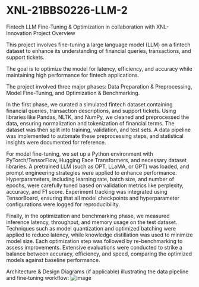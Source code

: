 # XNL-21BBS0226-LLM-2
Fintech LLM Fine-Tuning &amp; Optimization in collaboration with XNL-Innovation
Project Overview

This project involves fine-tuning a large language model (LLM) on a fintech dataset to enhance its understanding of financial queries, transactions, and support tickets.

The goal is to optimize the model for latency, efficiency, and accuracy while maintaining high performance for fintech applications.

The project involved three major phases: Data Preparation & Preprocessing, Model Fine-Tuning, and Optimization & Benchmarking.

In the first phase, we curated a simulated fintech dataset containing financial queries, transaction descriptions, and support tickets. Using libraries like Pandas, NLTK, and NumPy, we cleaned and preprocessed the data, ensuring normalization and tokenization of financial terms. The dataset was then split into training, validation, and test sets. A data pipeline was implemented to automate these preprocessing steps, and statistical insights were documented for reference.

For model fine-tuning, we set up a Python environment with PyTorch/TensorFlow, Hugging Face Transformers, and necessary dataset libraries. A pretrained LLM (such as OPT, LLaMA, or GPT) was loaded, and prompt engineering strategies were applied to enhance performance. Hyperparameters, including learning rate, batch size, and number of epochs, were carefully tuned based on validation metrics like perplexity, accuracy, and F1 score. Experiment tracking was integrated using TensorBoard, ensuring that all model checkpoints and hyperparameter configurations were logged for reproducibility.

Finally, in the optimization and benchmarking phase, we measured inference latency, throughput, and memory usage on the test dataset. Techniques such as model quantization and optimized batching were applied to reduce latency, while knowledge distillation was used to minimize model size. Each optimization step was followed by re-benchmarking to assess improvements. Extensive evaluations were conducted to strike a balance between accuracy, efficiency, and speed, comparing the optimized models against baseline performance.

Architecture & Design Diagrams (if applicable) illustrating the data pipeline and fine‑tuning workflow:
![image](https://github.com/user-attachments/assets/ae306719-211e-4713-9bb6-c1cae19ff3a9)
